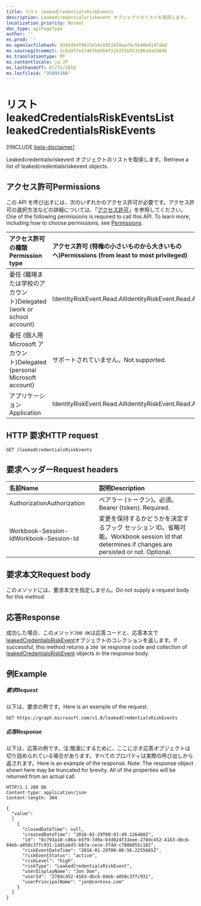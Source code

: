 ```yaml
---
title: リスト leakedCredentialsRiskEvents
description: Leakedcredentialsriskevent オブジェクトのリストを取得します。
localization_priority: Normal
doc_type: apiPageType
author: ''
ms.prod: ''
ms.openlocfilehash: 9345d64f0015e58cb921459aaf6c5b40bd147abd
ms.sourcegitcommit: 2c62457e57467b8d50f21b255b553106a9a5d8d6
ms.translationtype: MT
ms.contentlocale: ja-JP
ms.lasthandoff: 07/31/2019
ms.locfileid: "35993166"
---
```

# <a name="list-leakedcredentialsriskevents"></a><span data-ttu-id="211c1-103">リスト leakedCredentialsRiskEvents</span><span class="sxs-lookup"><span data-stu-id="211c1-103">List leakedCredentialsRiskEvents</span></span>

[!INCLUDE [beta-disclaimer](../../includes/beta-disclaimer.md)]

<span data-ttu-id="211c1-104">Leakedcredentialsriskevent オブジェクトのリストを取得します。</span><span class="sxs-lookup"><span data-stu-id="211c1-104">Retrieve a list of leakedcredentialsriskevent objects.</span></span>
## <a name="permissions"></a><span data-ttu-id="211c1-105">アクセス許可</span><span class="sxs-lookup"><span data-stu-id="211c1-105">Permissions</span></span>
<span data-ttu-id="211c1-p101">この API を呼び出すには、次のいずれかのアクセス許可が必要です。アクセス許可の選択方法などの詳細については、「[アクセス許可](/graph/permissions-reference)」を参照してください。</span><span class="sxs-lookup"><span data-stu-id="211c1-p101">One of the following permissions is required to call this API. To learn more, including how to choose permissions, see [Permissions](/graph/permissions-reference).</span></span>

|<span data-ttu-id="211c1-108">アクセス許可の種類</span><span class="sxs-lookup"><span data-stu-id="211c1-108">Permission type</span></span>      | <span data-ttu-id="211c1-109">アクセス許可 (特権の小さいものから大きいものへ)</span><span class="sxs-lookup"><span data-stu-id="211c1-109">Permissions (from least to most privileged)</span></span>              |
|:--------------------|:---------------------------------------------------------|
|<span data-ttu-id="211c1-110">委任 (職場または学校のアカウント)</span><span class="sxs-lookup"><span data-stu-id="211c1-110">Delegated (work or school account)</span></span> | <span data-ttu-id="211c1-111">IdentityRiskEvent.Read.All</span><span class="sxs-lookup"><span data-stu-id="211c1-111">IdentityRiskEvent.Read.All</span></span>    |
|<span data-ttu-id="211c1-112">委任 (個人用 Microsoft アカウント)</span><span class="sxs-lookup"><span data-stu-id="211c1-112">Delegated (personal Microsoft account)</span></span> | <span data-ttu-id="211c1-113">サポートされていません。</span><span class="sxs-lookup"><span data-stu-id="211c1-113">Not supported.</span></span>    |
|<span data-ttu-id="211c1-114">アプリケーション</span><span class="sxs-lookup"><span data-stu-id="211c1-114">Application</span></span> | <span data-ttu-id="211c1-115">IdentityRiskEvent.Read.All</span><span class="sxs-lookup"><span data-stu-id="211c1-115">IdentityRiskEvent.Read.All</span></span> |

## <a name="http-request"></a><span data-ttu-id="211c1-116">HTTP 要求</span><span class="sxs-lookup"><span data-stu-id="211c1-116">HTTP request</span></span>
<!-- { "blockType": "ignored" } -->
```http
GET /leakedCredentialsRiskEvents
```
## <a name="request-headers"></a><span data-ttu-id="211c1-117">要求ヘッダー</span><span class="sxs-lookup"><span data-stu-id="211c1-117">Request headers</span></span>
| <span data-ttu-id="211c1-118">名前</span><span class="sxs-lookup"><span data-stu-id="211c1-118">Name</span></span>      |<span data-ttu-id="211c1-119">説明</span><span class="sxs-lookup"><span data-stu-id="211c1-119">Description</span></span>|
|:----------|:----------|
| <span data-ttu-id="211c1-120">Authorization</span><span class="sxs-lookup"><span data-stu-id="211c1-120">Authorization</span></span>  | <span data-ttu-id="211c1-p102">ベアラー {トークン}。必須。</span><span class="sxs-lookup"><span data-stu-id="211c1-p102">Bearer {token}. Required.</span></span> |
| <span data-ttu-id="211c1-123">Workbook-Session-Id</span><span class="sxs-lookup"><span data-stu-id="211c1-123">Workbook-Session-Id</span></span>  | <span data-ttu-id="211c1-p103">変更を保持するかどうかを決定するブック セッション ID。省略可能。</span><span class="sxs-lookup"><span data-stu-id="211c1-p103">Workbook session Id that determines if changes are persisted or not. Optional.</span></span>|

## <a name="request-body"></a><span data-ttu-id="211c1-126">要求本文</span><span class="sxs-lookup"><span data-stu-id="211c1-126">Request body</span></span>
<span data-ttu-id="211c1-127">このメソッドには、要求本文を指定しません。</span><span class="sxs-lookup"><span data-stu-id="211c1-127">Do not supply a request body for this method.</span></span>

## <a name="response"></a><span data-ttu-id="211c1-128">応答</span><span class="sxs-lookup"><span data-stu-id="211c1-128">Response</span></span>

<span data-ttu-id="211c1-129">成功した場合、このメソッド`200 OK`は応答コードと、応答本文で[leakedCredentialsRiskEvent](../resources/leakedcredentialsriskevent.md)オブジェクトのコレクションを返します。</span><span class="sxs-lookup"><span data-stu-id="211c1-129">If successful, this method returns a `200 OK` response code and collection of [leakedCredentialsRiskEvent](../resources/leakedcredentialsriskevent.md) objects in the response body.</span></span>
## <a name="example"></a><span data-ttu-id="211c1-130">例</span><span class="sxs-lookup"><span data-stu-id="211c1-130">Example</span></span>
##### <a name="request"></a><span data-ttu-id="211c1-131">要求</span><span class="sxs-lookup"><span data-stu-id="211c1-131">Request</span></span>
<span data-ttu-id="211c1-132">以下は、要求の例です。</span><span class="sxs-lookup"><span data-stu-id="211c1-132">Here is an example of the request.</span></span>
<!-- {
  "blockType": "request",
  "name": "get_leakedcredentialsriskevents"
}-->
```http
GET https://graph.microsoft.com/v1.0/leakedCredentialsRiskEvents
```
##### <a name="response"></a><span data-ttu-id="211c1-133">応答</span><span class="sxs-lookup"><span data-stu-id="211c1-133">Response</span></span>
<span data-ttu-id="211c1-p104">以下は、応答の例です。注:簡潔にするために、ここに示す応答オブジェクトは切り詰められている場合があります。すべてのプロパティは実際の呼び出しから返されます。</span><span class="sxs-lookup"><span data-stu-id="211c1-p104">Here is an example of the response. Note: The response object shown here may be truncated for brevity. All of the properties will be returned from an actual call.</span></span>
<!-- {
  "blockType": "response",
  "truncated": true,
  "@odata.type": "microsoft.graph.leakedCredentialsRiskEvent",
  "isCollection": true
} -->
```http
HTTP/1.1 200 OK
Content-type: application/json
Content-length: 304

{
  "value":
  [
    {
      "closedDateTime": null,
      "createdDateTime": "2016-01-29T00:01:49.126468Z",
      "id": "8c793a18-c86a-b5f9-7d9a-b3d024f33eee-278dc452-4163-dbc6-84eb-a050c37fc931-1a01abd3-b87a-cece-3f4d-c788b055c182",
      "riskEventDateTime": "2016-01-29T00:00:56.2255665Z",
      "riskEventStatus": "active",
      "riskLevel": "high",
      "riskType": "LeakedCredentialsRiskEvent",
      "userDisplayName": "Jon Doe",
      "userId": "278dc452-4163-dbc6-84eb-a050c37fc931",
      "userPrincipalName": "jon@contoso.com"
    }
  ]
}
```

<!-- uuid: 8fcb5dbc-d5aa-4681-8e31-b001d5168d79
2015-10-25 14:57:30 UTC -->
<!--
{
  "type": "#page.annotation",
  "description": "List leakedCredentialsRiskEvents",
  "keywords": "",
  "section": "documentation",
  "tocPath": "",
  "suppressions": []
}
-->
